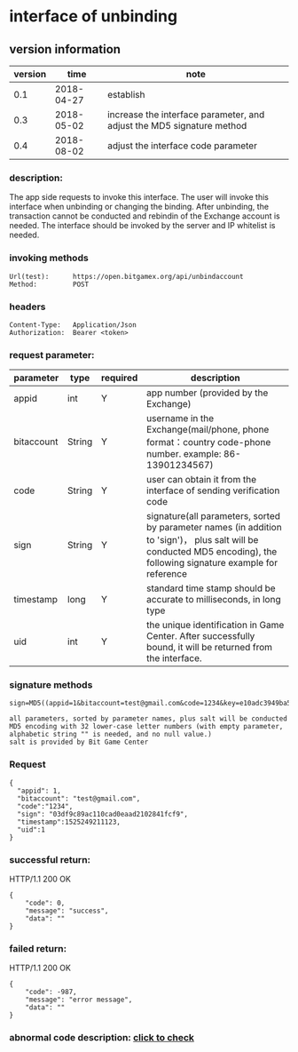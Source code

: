 # interface of unbinding

## version information
version | time |   note
-- | -- |   --
0.1 | 2018-04-27|establish
0.3|2018-05-02|increase the interface parameter, and adjust the MD5 signature method
0.4|2018-08-02|adjust the interface code parameter
### description:
The app side requests to invoke this interface. The user will invoke this interface when unbinding or changing the binding. After unbinding, the transaction cannot be conducted and rebindin of the Exchange account is needed. The interface should be invoked by the server and IP whitelist is needed.


### invoking methods

``` 
Url(test):      https://open.bitgamex.org/api/unbindaccount
Method:         POST

```
### headers

``` 
Content-Type:   Application/Json
Authorization:  Bearer <token>    

```
### request parameter:


 parameter           |     type        |required| description         
------------ |     -------------|--|         -----------
 appid    |   int |Y|   app number (provided by the Exchange)
 bitaccount    | String    |Y| username in the Exchange(mail/phone, phone format：country code-phone number. example: 86-13901234567)
 code   |   String  |Y|   user can obtain it from the interface of sending verification code
 sign     | String        |Y| signature(all parameters, sorted by parameter names (in addition to 'sign')， plus salt will be conducted MD5 encoding), the following signature example for reference
 timestamp|long|Y| standard time stamp should be accurate to milliseconds, in long type
 uid|int|Y| the unique identification in Game Center. After successfully bound, it will be returned from the interface.
 
 
 ### signature methods
 ```
 sign=MD5((appid=1&bitaccount=test@gmail.com&code=1234&key=e10adc3949ba59abbe56e057f20f883e&timestamp=1525249211123&uid=1)+salt).toLowerCase()
 
all parameters, sorted by parameter names, plus salt will be conducted MD5 encoding with 32 lower-case letter numbers (with empty parameter, alphabetic string "" is needed, and no null value.)
salt is provided by Bit Game Center
 ```
 
### Request
  ```
 {
    "appid": 1,
    "bitaccount": "test@gmail.com",
    "code":"1234",
    "sign": "03df9c89ac110cad0eaad2102841fcf9",
    "timestamp":1525249211123,
    "uid":1
 }
  ```
### successful return:
HTTP/1.1 200 OK
```
{
    "code": 0,
    "message": "success",
    "data": ""
}
```
### failed return:
HTTP/1.1 200 OK
```
{
    "code": -987,
    "message": "error message",
    "data": ""
}
```


### abnormal code description: [click to check](https://github.com/BitGameEN/OpenAPI/blob/master/BitGame%E6%B8%B8%E6%88%8F%E5%AF%B9%E6%8E%A5%E6%96%87%E6%A1%A3.md)
